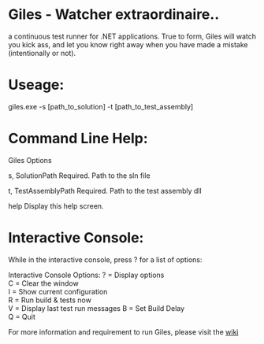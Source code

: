 # Giles - Watcher extraordinaire..  
a continuous test runner for .NET applications. True to form, Giles will watch you kick ass, and let you know right away when you have made a mistake (intentionally or not).

# Useage:

giles.exe -s [path_to_solution] -t [path_to_test_assembly]


# Command Line Help:

Giles Options

  s, SolutionPath        Required. Path to the sln file

  t, TestAssemblyPath    Required. Path to the test assembly dll

  help                   Display this help screen.



# Interactive Console:

While in the interactive console, press ? for a list of options:

Interactive Console Options:
  ? = Display options  
  C = Clear the window  
  I = Show current configuration  
  R = Run build & tests now  
  V = Display last test run messages
  B = Set Build Delay  
  Q = Quit  

For more information and requirement to run Giles, please visit the [wiki](https://github.com/codereflection/Giles/wiki)